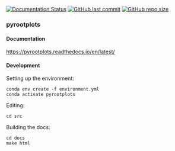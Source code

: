[![Documentation Status](https://readthedocs.org/projects/pyrootplots/badge/?version=latest)](https://pyrootplots.readthedocs.io/en/latest/?badge=latest) [![GitHub last commit](https://img.shields.io/github/last-commit/bastienvoirin/pyrootplots)](https://github.com/bastienvoirin/pyrootplots/commits) [![GitHub repo size](https://img.shields.io/github/repo-size/bastienvoirin/pyrootplots)](https://github.com/bastienvoirin/pyrootplots)

### pyrootplots

#### Documentation

https://pyrootplots.readthedocs.io/en/latest/

#### Development

Setting up the environment:

```shell
conda env create -f environment.yml
conda activate pyrootplots
```

Editing:

```shell
cd src
```

Building the docs:

```shell
cd docs
make html
```
